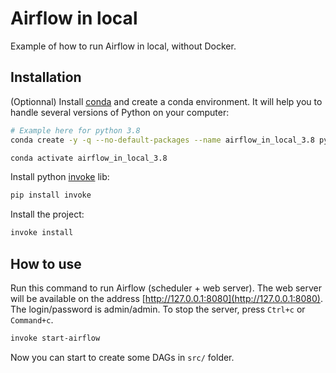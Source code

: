 # Airflow in local

Example of how to run Airflow in local, without Docker.

## Installation

(Optionnal) Install [conda](https://docs.conda.io/en/latest/miniconda.html) and create a conda environment. It will help you to handle several versions of Python on your computer:
```bash
# Example here for python 3.8
conda create -y -q --no-default-packages --name airflow_in_local_3.8 python=3.8 virtualenv invoke

conda activate airflow_in_local_3.8
```

Install python [invoke](https://www.pyinvoke.org/) lib:
```bash
pip install invoke
```

Install the project:
```bash
invoke install
```

## How to use

Run this command to run Airflow (scheduler + web server). The web server will be available on the address [http://127.0.0.1:8080](http://127.0.0.1:8080). The login/password is admin/admin.
To stop the server, press `Ctrl+c` or `Command+c`.
```bash
invoke start-airflow
```

Now you can start to create some DAGs in `src/` folder.
